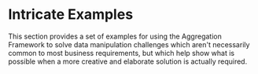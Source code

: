 # Intricate Examples

This section provides a set of examples for using the Aggregation Framework to solve data manipulation challenges which aren't necessarily common to most business requirements, but which help show what is possible when a more creative and elaborate solution is actually required.
